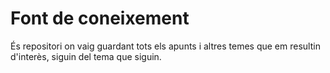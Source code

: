 # Font de coneixement
És repositori on vaig guardant tots els apunts i altres temes que em resultin d'interès, siguin del tema que siguin.
